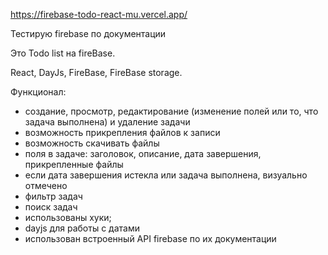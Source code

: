 https://firebase-todo-react-mu.vercel.app/ 

Тестирую firebase по документации

Это Todo list на fireBase.

React, DayJs, FireBase, FireBase storage.

Функционал:
- создание, просмотр, редактирование (изменение полей или то, что задача выполнена) и удаление задачи
- возможность прикрепления файлов к записи
- возможность скачивать файлы
- поля в задаче: заголовок, описание, дата завершения, прикрепленные файлы
- если дата завершения истекла или задача выполнена, визуально отмечено
- фильтр задач
- поиск задач
- использованы хуки;
- dayjs для работы с датами
- использован встроенный API firebase по их документации



